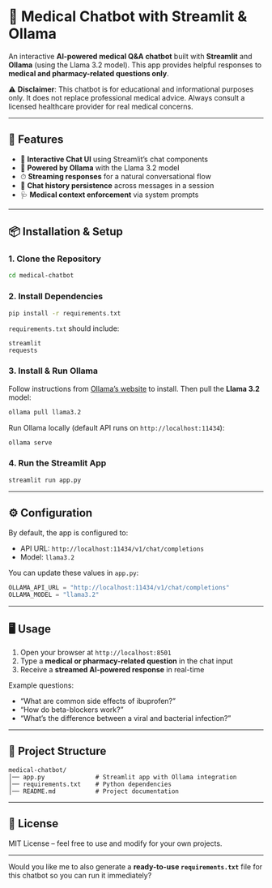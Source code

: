 # 💊 Medical Chatbot with Streamlit & Ollama

An interactive **AI-powered medical Q\&A chatbot** built with **Streamlit** and **Ollama** (using the Llama 3.2 model).
This app provides helpful responses to **medical and pharmacy-related questions only**.

⚠️ **Disclaimer**: This chatbot is for educational and informational purposes only. It does not replace professional medical advice. Always consult a licensed healthcare provider for real medical concerns.

---

## 🚀 Features

* 💬 **Interactive Chat UI** using Streamlit’s chat components
* 🧠 **Powered by Ollama** with the Llama 3.2 model
* ⏱ **Streaming responses** for a natural conversational flow
* 📜 **Chat history persistence** across messages in a session
* 🩺 **Medical context enforcement** via system prompts

---

## 📦 Installation & Setup

### 1. Clone the Repository

```bash
cd medical-chatbot
```

### 2. Install Dependencies

```bash
pip install -r requirements.txt
```

`requirements.txt` should include:

```
streamlit
requests
```

### 3. Install & Run Ollama

Follow instructions from [Ollama’s website](https://ollama.ai/) to install.
Then pull the **Llama 3.2** model:

```bash
ollama pull llama3.2
```

Run Ollama locally (default API runs on `http://localhost:11434`):

```bash
ollama serve
```

### 4. Run the Streamlit App

```bash
streamlit run app.py
```

---

## ⚙️ Configuration

By default, the app is configured to:

* API URL: `http://localhost:11434/v1/chat/completions`
* Model: `llama3.2`

You can update these values in `app.py`:

```python
OLLAMA_API_URL = "http://localhost:11434/v1/chat/completions"
OLLAMA_MODEL = "llama3.2"
```

---

## 🖥️ Usage

1. Open your browser at `http://localhost:8501`
2. Type a **medical or pharmacy-related question** in the chat input
3. Receive a **streamed AI-powered response** in real-time

Example questions:

* “What are common side effects of ibuprofen?”
* “How do beta-blockers work?”
* “What’s the difference between a viral and bacterial infection?”

---

## 🔧 Project Structure

```
medical-chatbot/
│── app.py              # Streamlit app with Ollama integration
│── requirements.txt    # Python dependencies
│── README.md           # Project documentation
```

---

## 📜 License

MIT License – feel free to use and modify for your own projects.

---

Would you like me to also generate a **ready-to-use `requirements.txt`** file for this chatbot so you can run it immediately?
